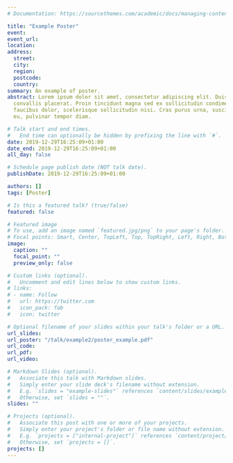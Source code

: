 ```yaml
---
# Documentation: https://sourcethemes.com/academic/docs/managing-content/

title: "Example Poster"
event:
event_url:
location:
address:
  street:
  city:
  region:
  postcode:
  country:
summary: An example of poster.
abstract: Lorem ipsum dolor sit amet, consectetur adipiscing elit. Duis posuere tellusac
  convallis placerat. Proin tincidunt magna sed ex sollicitudin condimentum. Sed ac
  faucibus dolor, scelerisque sollicitudin nisi. Cras purus urna, suscipit quis sapien
  eu, pulvinar tempor diam.

# Talk start and end times.
#   End time can optionally be hidden by prefixing the line with `#`.
date: 2019-12-29T16:25:09+01:00
date_end: 2019-12-29T16:25:09+01:00
all_day: false

# Schedule page publish date (NOT talk date).
publishDate: 2019-12-29T16:25:09+01:00

authors: []
tags: [Poster]

# Is this a featured talk? (true/false)
featured: false

# Featured image
# To use, add an image named `featured.jpg/png` to your page's folder. 
# Focal points: Smart, Center, TopLeft, Top, TopRight, Left, Right, BottomLeft, Bottom, BottomRight.
image:
  caption: ""
  focal_point: ""
  preview_only: false

# Custom links (optional).
#   Uncomment and edit lines below to show custom links.
# links:
# - name: Follow
#   url: https://twitter.com
#   icon_pack: fab
#   icon: twitter

# Optional filename of your slides within your talk's folder or a URL.
url_slides:
url_poster: "/talk/example2/poster_example.pdf"
url_code:
url_pdf: 
url_video:

# Markdown Slides (optional).
#   Associate this talk with Markdown slides.
#   Simply enter your slide deck's filename without extension.
#   E.g. `slides = "example-slides"` references `content/slides/example-slides.md`.
#   Otherwise, set `slides = ""`.
slides: ""

# Projects (optional).
#   Associate this post with one or more of your projects.
#   Simply enter your project's folder or file name without extension.
#   E.g. `projects = ["internal-project"]` references `content/project/deep-learning/index.md`.
#   Otherwise, set `projects = []`.
projects: []
---
```


